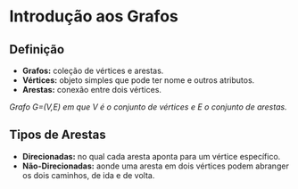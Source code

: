 # Introdução aos Grafos

## Definição

- **Grafos:** coleção de vértices e arestas.
- **Vértices:** objeto simples que pode ter nome e outros atributos.
- **Arestas:** conexão entre dois vértices.

*Grafo G=(V,E) em que V é o conjunto de vértices e E o conjunto de arestas.*

## Tipos de Arestas

- **Direcionadas:** no qual cada aresta aponta para um vértice específico.
- **Não-Direcionadas:** aonde uma aresta em dois vértices podem abranger os dois caminhos, de ida e de volta. 